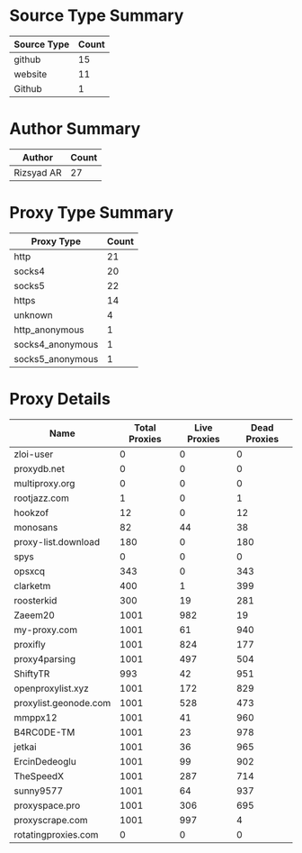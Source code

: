 # Source Type Summary

| Source Type | Count |
|-------------|-------|
| github | 15 |
| website | 11 |
| Github | 1 |


# Author Summary

| Author | Count |
|--------|-------|
| Rizsyad AR | 27 |


# Proxy Type Summary

| Proxy Type | Count |
|------------|-------|
| http | 21 |
| socks4 | 20 |
| socks5 | 22 |
| https | 14 |
| unknown | 4 |
| http_anonymous | 1 |
| socks4_anonymous | 1 |
| socks5_anonymous | 1 |


# Proxy Details

| Name | Total Proxies | Live Proxies | Dead Proxies |
|------|---------------|--------------|---------------|
| zloi-user | 0 | 0 | 0 |
| proxydb.net | 0 | 0 | 0 |
| multiproxy.org | 0 | 0 | 0 |
| rootjazz.com | 1 | 0 | 1 |
| hookzof | 12 | 0 | 12 |
| monosans | 82 | 44 | 38 |
| proxy-list.download | 180 | 0 | 180 |
| spys | 0 | 0 | 0 |
| opsxcq | 343 | 0 | 343 |
| clarketm | 400 | 1 | 399 |
| roosterkid | 300 | 19 | 281 |
| Zaeem20 | 1001 | 982 | 19 |
| my-proxy.com | 1001 | 61 | 940 |
| proxifly | 1001 | 824 | 177 |
| proxy4parsing | 1001 | 497 | 504 |
| ShiftyTR | 993 | 42 | 951 |
| openproxylist.xyz | 1001 | 172 | 829 |
| proxylist.geonode.com | 1001 | 528 | 473 |
| mmppx12 | 1001 | 41 | 960 |
| B4RC0DE-TM | 1001 | 23 | 978 |
| jetkai | 1001 | 36 | 965 |
| ErcinDedeoglu | 1001 | 99 | 902 |
| TheSpeedX | 1001 | 287 | 714 |
| sunny9577 | 1001 | 64 | 937 |
| proxyspace.pro | 1001 | 306 | 695 |
| proxyscrape.com | 1001 | 997 | 4 |
| rotatingproxies.com | 0 | 0 | 0 |
